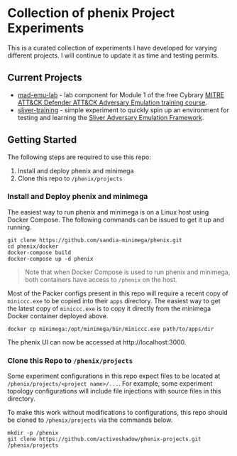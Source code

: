 # Collection of phenix Project Experiments

This is a curated collection of experiments I have developed for varying
different projects. I will continue to update it as time and testing permits.

## Current Projects

* [mad-emu-lab](mad-emu-lab) - lab component for Module 1 of the free Cybrary
  [MITRE ATT&CK Defender ATT&CK Adversary Emulation training
  course](https://app.cybrary.it/browse/course/mitre-attack-adversary-emulation-fundamentals).
* [sliver-training](sliver-training) - simple experiment to quickly spin up an
  environment for testing and learning the [Sliver Adversary Emulation
  Framework](https://github.com/BishopFox/sliver).

## Getting Started

The following steps are required to use this repo:

1. Install and deploy phenix and minimega
1. Clone this repo to `/phenix/projects`

### Install and Deploy phenix and minimega

The easiest way to run phenix and minimega is on a Linux host using Docker
Compose. The following commands can be issued to get it up and running.

```
git clone https://github.com/sandia-minimega/phenix.git
cd phenix/docker
docker-compose build
docker-compose up -d phenix
```

> Note that when Docker Compose is used to run phenix and minimega, both
> containers have access to `/phenix` on the host.

Most of the Packer configs present in this repo will require a recent copy of
`miniccc.exe` to be copied into their `apps` directory. The easiest way to get
the latest copy of `miniccc.exe` is to copy it directly from the minimega Docker
container deployed above.

```
docker cp minimega:/opt/minimega/bin/miniccc.exe path/to/apps/dir
```

The phenix UI can now be accessed at http://localhost:3000.

### Clone this Repo to `/phenix/projects`

Some experiment configurations in this repo expect files to be located at
`/phenix/projects/<project name>/...`. For example, some experiment topology
configurations will include file injections with source files in this directory.

To make this work without modifications to configurations, this repo should be
cloned to `/phenix/projects` via the commands below.

```
mkdir -p /phenix
git clone https://github.com/activeshadow/phenix-projects.git /phenix/projects
```
